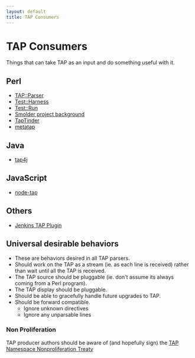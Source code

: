 ```yaml
---
layout: default
title: TAP Consumers
---
```


# TAP Consumers

Things that can take TAP as an input and do something useful with it.

## Perl

-    [TAP::Parser](http://search.cpan.org/~markwkm/Test-Parser-1.9/lib/Test/Parser.pm)
-    [Test::Harness](http://search.cpan.org/~leont/Test-Harness-3.30/lib/Test/Harness.pm)
-    [Test::Run](http://search.cpan.org/~shlomif/Test-Run-0.0302/lib/Test/Run.pm)
-    [Smolder project background](http://sourceforge.net/projects/smolder/)
-    [TapTinder](http://dev.taptinder.org/wiki/TapTinder)
-    [metatap](http://search.cpan.org/search?query=metatap)

## Java

-    [tap4j](http://sourceforge.net/projects/tap4j/)

## JavaScript

-    [node-tap](https://github.com/isaacs/node-tap)

## Others

-    [Jenkins TAP Plugin](https://wiki.jenkins-ci.org/display/JENKINS/TAP+Plugin)

## Universal desirable behaviors

-    These are behaviors desired in all TAP parsers.
-    Should work on the TAP as a stream (ie. as each line is received) rather than wait until all the TAP is received.
-    The TAP source should be pluggable (ie. don't assume its always coming from a Perl program).
-    The TAP display should be pluggable.
-    Should be able to gracefully handle future upgrades to TAP.
-    Should be forward compatible.
     -    Ignore unknown directives
     -    Ignore any unparsable lines

### Non Proliferation

TAP producer authors should be aware of (and hopefully sign) the [TAP Namespace Nonproliferation Treaty](/namespace-nonproliferation-treaty.html)
